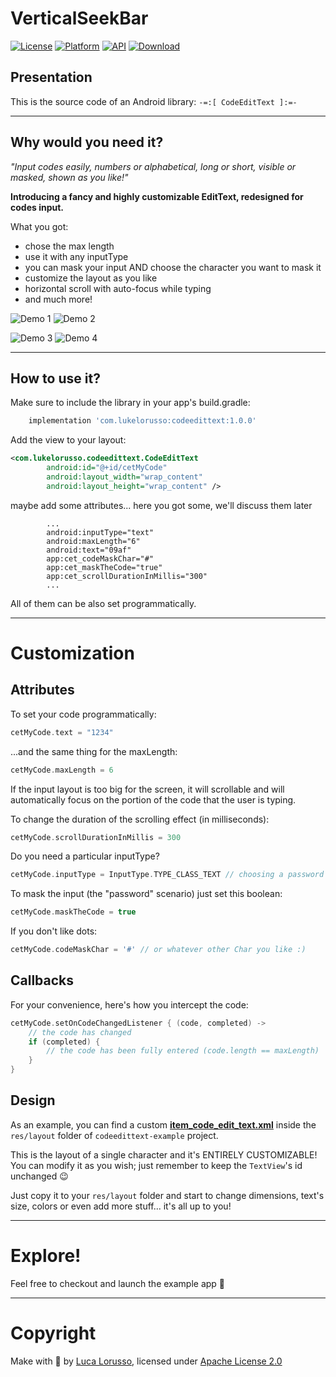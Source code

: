VerticalSeekBar
===============

[![License](https://img.shields.io/badge/License-Apache%202.0-blue.svg)](https://opensource.org/licenses/Apache-2.0) [![Platform](https://img.shields.io/badge/platform-android-green.svg)](http://developer.android.com/index.html) [![API](https://img.shields.io/badge/API-16%2B-brightgreen.svg?style=flat)](https://android-arsenal.com/api?level=16) [![Download](https://api.bintray.com/packages/lukelorusso/maven/com.lukelorusso:codeedittext/images/download.svg?version=1.0.0) ](https://bintray.com/lukelorusso/maven/com.lukelorusso:codeedittext/1.0.0/link)

## Presentation ##

This is the source code of an Android library: `-=:[ CodeEditText ]:=-`

- - -

## Why would you need it? ##

*"Input codes easily, numbers or alphabetical, long or short, visible or masked, shown as you like!"*  

**Introducing a fancy and highly customizable EditText, redesigned for codes input.**

What you got:
- chose the max length
- use it with any inputType
- you can mask your input AND choose the character you want to mask it
- customize the layout as you like
- horizontal scroll with auto-focus while typing
- and much more!

![Demo 1](press/demo1.gif)
![Demo 2](press/demo2.gif)

![Demo 3](press/demo3.gif)
![Demo 4](press/demo4.gif)

- - -

## How to use it? ##

Make sure to include the library in your app's build.gradle:

```groovy
    implementation 'com.lukelorusso:codeedittext:1.0.0'
```  

Add the view to your layout:
```xml
<com.lukelorusso.codeedittext.CodeEditText
        android:id="@+id/cetMyCode"
        android:layout_width="wrap_content"
        android:layout_height="wrap_content" />
```  

maybe add some attributes... here you got some, we'll discuss them later
```
        ...
        android:inputType="text"
        android:maxLength="6"
        android:text="09af"
        app:cet_codeMaskChar="#"
        app:cet_maskTheCode="true"
        app:cet_scrollDurationInMillis="300"
        ...
```  

All of them can be also set programmatically.

- - -

# Customization #

## Attributes ##

To set your code programmatically:
```kotlin
cetMyCode.text = "1234"
```

...and the same thing for the maxLength:
```kotlin
cetMyCode.maxLength = 6
```

If the input layout is too big for the screen, it will scrollable and will automatically focus on the portion of the code that the user is typing.

To change the duration of the scrolling effect (in milliseconds):
```kotlin
cetMyCode.scrollDurationInMillis = 300
```

Do you need a particular inputType?
```kotlin
cetMyCode.inputType = InputType.TYPE_CLASS_TEXT // choosing a password type will not mask the input
```

To mask the input (the "password" scenario) just set this boolean:
```kotlin
cetMyCode.maskTheCode = true
```

If you don't like dots:
```kotlin
cetMyCode.codeMaskChar = '#' // or whatever other Char you like :)
```

## Callbacks ##

For your convenience, here's how you intercept the code:
```kotlin
cetMyCode.setOnCodeChangedListener { (code, completed) ->
    // the code has changed
    if (completed) {
        // the code has been fully entered (code.length == maxLength)
    }
}
```

## Design ##

As an example, you can find a custom [**item_code_edit_text.xml**](/codeedittext-example/src/main/res/layout/item_code_edit_text.xml) inside the `res/layout` folder of `codeedittext-example` project.

This is the layout of a single character and it's ENTIRELY CUSTOMIZABLE! You can modify it as you wish; just remember to keep the `TextView`'s id unchanged 😉

Just copy it to your `res/layout` folder and start to change dimensions, text's size, colors or even add more stuff... it's all up to you!

- - -

# Explore! #

Feel free to checkout and launch the example app 🎡

- - -

# Copyright #

Make with 💚 by [Luca Lorusso](http://lukelorusso.com), licensed under [Apache License 2.0](http://www.apache.org/licenses/LICENSE-2.0)
